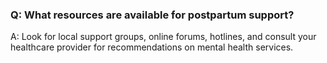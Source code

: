 ### Q: What resources are available for postpartum support? 

A: Look for local support groups, online forums, hotlines, and consult your healthcare provider for recommendations on mental health services.  